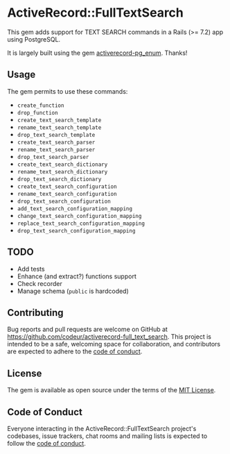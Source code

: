 # ActiveRecord::FullTextSearch

This gem adds support for TEXT SEARCH commands in a Rails (>= 7.2) app using PostgreSQL.

It is largely built using the gem [activerecord-pg_enum](https://github.com/alassek/activerecord-pg_enum). Thanks!

## Usage

The gem permits to use these commands:

- `create_function`
- `drop_function`
- `create_text_search_template`
- `rename_text_search_template`
- `drop_text_search_template`
- `create_text_search_parser`
- `rename_text_search_parser`
- `drop_text_search_parser`
- `create_text_search_dictionary`
- `rename_text_search_dictionary`
- `drop_text_search_dictionary`
- `create_text_search_configuration`
- `rename_text_search_configuration`
- `drop_text_search_configuration`
- `add_text_search_configuration_mapping`
- `change_text_search_configuration_mapping`
- `replace_text_search_configuration_mapping`
- `drop_text_search_configuration_mapping`

## TODO

- Add tests
- Enhance (and extract?) functions support
- Check recorder
- Manage schema (`public` is hardcoded)

## Contributing

Bug reports and pull requests are welcome on GitHub at https://github.com/codeur/activerecord-full_text_search. This project is intended to be a safe, welcoming space for collaboration, and contributors are expected to adhere to the [code of conduct](https://github.com/codeur/activerecord-full_text_search/blob/main/CODE_OF_CONDUCT.md).

## License

The gem is available as open source under the terms of the [MIT License](https://opensource.org/licenses/MIT).

## Code of Conduct

Everyone interacting in the ActiveRecord::FullTextSearch project's codebases, issue trackers, chat rooms and mailing lists is expected to follow the [code of conduct](https://github.com/codeur/activerecord-full_text_search/blob/main/CODE_OF_CONDUCT.md).
